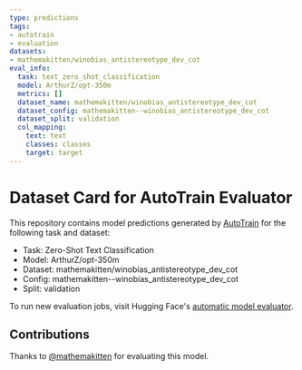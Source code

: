 ```yaml
---
type: predictions
tags:
- autotrain
- evaluation
datasets:
- mathemakitten/winobias_antistereotype_dev_cot
eval_info:
  task: text_zero_shot_classification
  model: ArthurZ/opt-350m
  metrics: []
  dataset_name: mathemakitten/winobias_antistereotype_dev_cot
  dataset_config: mathemakitten--winobias_antistereotype_dev_cot
  dataset_split: validation
  col_mapping:
    text: text
    classes: classes
    target: target
---
```

# Dataset Card for AutoTrain Evaluator

This repository contains model predictions generated by [AutoTrain](https://huggingface.co/autotrain) for the following task and dataset:

* Task: Zero-Shot Text Classification
* Model: ArthurZ/opt-350m
* Dataset: mathemakitten/winobias_antistereotype_dev_cot
* Config: mathemakitten--winobias_antistereotype_dev_cot
* Split: validation

To run new evaluation jobs, visit Hugging Face's [automatic model evaluator](https://huggingface.co/spaces/autoevaluate/model-evaluator).

## Contributions

Thanks to [@mathemakitten](https://huggingface.co/mathemakitten) for evaluating this model.